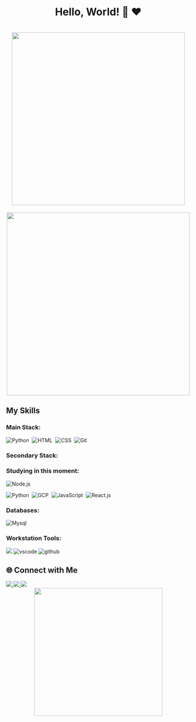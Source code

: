<div style="text-align: center; display: flex; flex-wrap: wrap; justify-content: center; align-items: center; gap: 20px;">

  <h1>Hello, World! 👋 ❤</h1>

  <img width="472px" src="https://github-readme-stats.vercel.app/api?username=TI0J0A0&theme=transparent&bg_color=000&border_color=30A3DC&show_icons=true&icon_color=30A3DC&title_color=E94D5F&text_color=FFF" />

  <img width="500px" src="https://github-readme-streak-stats.herokuapp.com?user=TI0J0A0&theme=radical&mode=weekly" />

</div>



<img src="" alt="">



  <h2>My Skills</h2>

  <div>
    <h3>Main Stack:</h3>
    
  ![Python](https://img.shields.io/badge/Python-14354C?style=for-the-badge&logo=python&logoColor=white)&nbsp;
  ![HTML](https://img.shields.io/badge/HTML5-E34F26?style=for-the-badge&logo=html5&logoColor=white)&nbsp;
  ![CSS](https://img.shields.io/badge/CSS3-1572B6?style=for-the-badge&logo=css3&logoColor=white)&nbsp;
  ![Git](https://img.shields.io/badge/GIT-E44C30?style=for-the-badge&logo=git&logoColor=white)&nbsp;
  </div>

  <div>
    <h3>Secondary Stack:</h3>
   
    
   <h3>Studying in this moment:</h3>
 
<img alt="Node.js" src="https://img.shields.io/badge/Node.js-339933.svg?style=for-the-badge&logo=nodedotjs&logoColor=white"/>

![Python](https://img.shields.io/badge/Python-14354C?style=for-the-badge&logo=python&logoColor=white)&nbsp;
![GCP](https://img.shields.io/badge/Google_Cloud-4285F4?style=for-the-badge&logo=google-cloud&logoColor=white)&nbsp;
![JavaScript](https://img.shields.io/badge/JavaScript-F7DF1E?style=for-the-badge&logo=javascript&logoColor=black)&nbsp;
![React.js](https://img.shields.io/badge/React-20232A?style=for-the-badge&logo=react&logoColor=61DAFB)&nbsp;
 
  </div>

  <div>
    <h3>Databases:</h3>
  <img alt="Mysql" src="https://img.shields.io/badge/MySQL-4479A1.svg?style=for-the-badge&logo=MySQL&logoColor=white"/>
  </div>

  <div>
    <h3>Workstation Tools:</h3>
    <img src="https://img.shields.io/badge/Amazon%20AWS-232F3E.svg?style=for-the-badge&logo=Amazon-AWS&logoColor=white" />
    <img alt="vscode" src="https://img.shields.io/badge/Visual%20Studio%20Code-007ACC.svg?style=for-the-badge&logo=Visual-Studio-Code&logoColor=white"/>
    <img alt="github" src="https://img.shields.io/badge/GitHub-181717.svg?style=for-the-badge&logo=GitHub&logoColor=white"/>
</div>

  <div>
<h2>🌐 Connect with Me</h2>

<a href="https://twitter.com/joaoguiar_5" target="_blank">
  <img src="https://img.shields.io/badge/Twitter-1D9BF0.svg?style=for-the-badge&logo=Twitter&logoColor=white" />
</a>

<a href="https://www.instagram.com/joaoguiar_5/" target="_blank">
  <img src="https://img.shields.io/badge/Instagram-E4405F.svg?style=for-the-badge&logo=Instagram&logoColor=white" />
</a>

<a href="https://www.linkedin.com/in/joaopedroaguiar99/" target="_blank">
  <img src="https://img.shields.io/badge/LinkedIn-0A66C2.svg?style=for-the-badge&logo=LinkedIn&logoColor=white" />
</a>

      
      
</a>

    
  </div>

</div>

<div style="text-align: center; margin-bottom: 100px; max-width: 519px;">
  <img width="350px" src="https://github-readme-stats-git-main-rafaelalexandrino.vercel.app/api/top-langs/?username=TI0J0A0&show_icons=true&theme=radical&layout=compact" />
</div>


